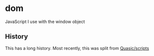 # dom
JavaScript I use with the window object

## History
This has a long history. Most recently, this was split from [Quasic/scripts](//github.com/Quasic/scripts)
